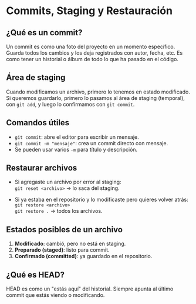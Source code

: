# Commits, Staging y Restauración

## ¿Qué es un commit?
Un commit es como una foto del proyecto en un momento específico. Guarda todos los cambios y los deja registrados con autor, fecha, etc. Es como tener un historial o álbum de todo lo que ha pasado en el código.

## Área de staging
Cuando modificamos un archivo, primero lo tenemos en estado modificado. Si queremos guardarlo, primero lo pasamos al área de staging (temporal), con `git add`, y luego lo confirmamos con `git commit`.

## Comandos útiles

- `git commit`: abre el editor para escribir un mensaje.
- `git commit -m "mensaje"`: crea un commit directo con mensaje.
- Se pueden usar varios `-m` para título y descripción.

## Restaurar archivos

- Si agregaste un archivo por error al staging:  
  `git reset <archivo>` → lo saca del staging.

- Si ya estaba en el repositorio y lo modificaste pero quieres volver atrás:  
  `git restore <archivo>`  
  `git restore .` → todos los archivos.

## Estados posibles de un archivo

1. **Modificado**: cambió, pero no está en staging.
2. **Preparado (staged)**: listo para commit.
3. **Confirmado (committed)**: ya guardado en el repositorio.

## ¿Qué es HEAD?
HEAD es como un "estás aquí" del historial. Siempre apunta al último commit que estás viendo o modificando.

